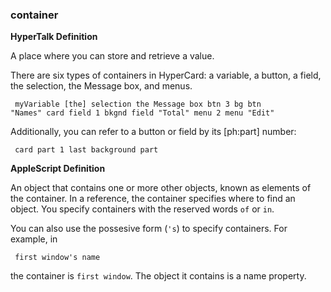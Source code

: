 ### container

<b>HyperTalk Definition</b>

A place where you can store and retrieve a value.   

There are six types of containers in HyperCard: a variable, a button, a field, the selection, the Message box, and menus.

<code><pre>
myVariable
[the] selection
the Message box
btn 3
bg btn "Names"
card field 1
bkgnd field "Total"
menu 2
menu "Edit"
</pre></code>

Additionally, you can refer to a button or field by its [ph:part]  number:

<code><pre>
card part 1
last background part
</pre></code>

<b>AppleScript Definition</b>

An object that contains one or more other objects, known as elements of the container. In a reference, the container specifies where to find an object. You specify containers with the reserved words <code>of</code> or <code>in</code>.

You can also use the possesive form (<code>'s</code>) to specify containers. For example, in

<code><pre>
first window's name
</pre></code>

the container is <code>first window</code>. The object it contains is a name property.
